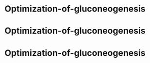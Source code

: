 # Optimization-of-gluconeogenesis
# Optimization-of-gluconeogenesis
# Optimization-of-gluconeogenesis
